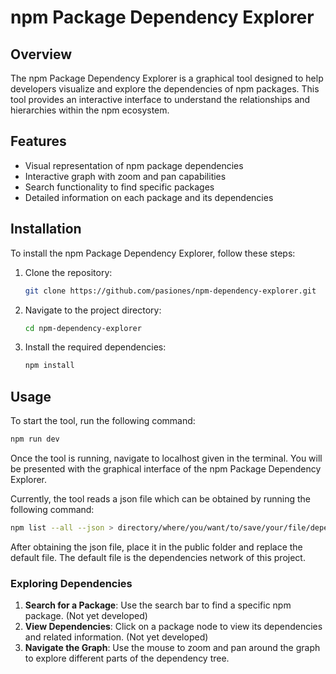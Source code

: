 
# npm Package Dependency Explorer

## Overview

The npm Package Dependency Explorer is a graphical tool designed to help developers visualize and explore the dependencies of npm packages. This tool provides an interactive interface to understand the relationships and hierarchies within the npm ecosystem.

## Features

- Visual representation of npm package dependencies
- Interactive graph with zoom and pan capabilities
- Search functionality to find specific packages
- Detailed information on each package and its dependencies

## Installation

To install the npm Package Dependency Explorer, follow these steps:

1. Clone the repository:
   ```bash
   git clone https://github.com/pasiones/npm-dependency-explorer.git
   ```

2. Navigate to the project directory:
   ```bash
   cd npm-dependency-explorer
   ```

3. Install the required dependencies:
   ```bash
   npm install
   ```

## Usage

To start the tool, run the following command:
```bash
npm run dev
```

Once the tool is running, navigate to localhost given in the terminal. You will be presented with the graphical interface of the npm Package Dependency Explorer.

Currently, the tool reads a json file which can be obtained by running the following command:
```bash
npm list --all --json > directory/where/you/want/to/save/your/file/dependencies.json
```
After obtaining the json file, place it in the public folder and replace the default file. The default file is the dependencies network of this project.

### Exploring Dependencies

1. **Search for a Package**: Use the search bar to find a specific npm package. (Not yet developed)
2. **View Dependencies**: Click on a package node to view its dependencies and related information. (Not yet developed)
3. **Navigate the Graph**: Use the mouse to zoom and pan around the graph to explore different parts of the dependency tree.




